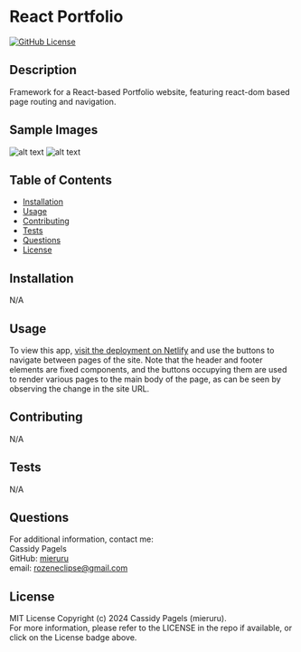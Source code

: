 # React Portfolio

[![GitHub License](https://img.shields.io/badge/license-MIT_License-006400.svg)](https://opensource.org/license/mit)

## Description

Framework for a React-based Portfolio website, featuring react-dom based page routing and navigation.

## Sample Images

![alt text](./assets/images/sample%201.png 'Sample Image 1')
![alt text](./assets/images/sample%202.png 'Sample Image 2')

<!-- ![alt text](./assets/images/sample%203.png 'Sample Image 3') -->
<!-- ![alt text](./assets/images/sample%204.png 'Sample Image 4') -->

## Table of Contents

- [Installation](#installation)
- [Usage](#usage)
- [Contributing](#contributing)
- [Tests](#tests)
- [Questions](#questions)
- [License](#license)

## Installation

N/A

## Usage

To view this app, [visit the deployment on Netlify](https://quiet-truffle-7e3cbe.netlify.app/) and use the buttons to navigate between pages of the site. Note that the header and footer elements are fixed components, and the buttons occupying them are used to render various pages to the main body of the page, as can be seen by observing the change in the site URL.

## Contributing

N/A

## Tests

N/A

## Questions

For additional information, contact me:  
Cassidy Pagels  
GitHub: [mieruru](https://github.com/mieruru/)  
email: rozeneclipse@gmail.com

## License

MIT License Copyright (c) 2024 Cassidy Pagels (mieruru).  
For more information, please refer to the LICENSE in the repo if available, or click on the License badge above.
